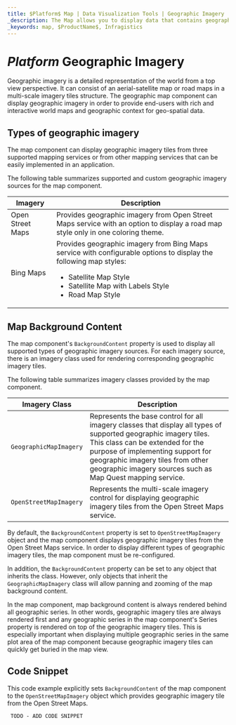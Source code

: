 ```yaml
---
title: $Platform$ Map | Data Visualization Tools | Geographic Imagery | Infragistics
_description: The Map allows you to display data that contains geographic locations from view models or geo-spatial data loaded from shape files on geographic imagery maps.View the demo, dependencies, usage and toolbar for more information.
_keywords: map, $ProductName$, Infragistics
---
```


# $Platform$ Geographic Imagery

Geographic imagery is a detailed representation of the world from a top view perspective. It can consist of an aerial-satellite map or road maps in a multi-scale imagery tiles structure. The geographic map component can display geographic imagery in order to provide end-users with rich and interactive world maps and geographic context for geo-spatial data.

## Types of geographic imagery
The map component can display geographic imagery tiles from three supported mapping services or from other mapping services that can be easily implemented in an application.

The following table summarizes supported and custom geographic imagery sources for the map component.

| Imagery                    | Description   |
|----------------------------| --------------|
| Open Street Maps | Provides geographic imagery from Open Street Maps service with an option to display a road map style only in one coloring theme. |
| Bing Maps |Provides geographic imagery from Bing Maps service with configurable options to display the following map styles:<ul><li> Satellite Map Style</li><li> Satellite Map with Labels Style</li><li> Road Map Style</li>|

<!-- | Map Quest |Provides custom geographic imagery from Map Quest service with configurable options to display the following map styles:<ul><li>Satellite Map Style</li><li>Road Map Style</li></ul> -->

## Map Background Content
The map component's `BackgroundContent` property is used to display all supported types of geographic imagery sources. For each imagery source, there is an imagery class used for rendering corresponding geographic imagery tiles.

The following table summarizes imagery classes provided by the map component.

| Imagery Class | Description   |
|---------------|---------------|
|`GeographicMapImagery`|Represents the base control for all imagery classes that display all types of supported geographic imagery tiles. This class can be extended for the purpose of implementing support for geographic imagery tiles from other geographic imagery sources such as Map Quest mapping service.|
|`OpenStreetMapImagery`|Represents the multi-scale imagery control for displaying geographic imagery tiles from the Open Street Maps service.|

<!-- |`BingMapsMapImagery`|Represents the multi-scale imagery control for displaying geographic imagery tiles from the Bing Maps service.| -->

By default, the `BackgroundContent` property is set to `OpenStreetMapImagery` object and the map component displays geographic imagery tiles from the Open Street Maps service. In order to display different types of geographic imagery tiles, the map component must be re-configured.

In addition, the `BackgroundContent` property can be set to any object that inherits the class. However, only objects that inherit the `GeographicMapImagery` class will allow panning and zooming of the map background content.

In the map component, map background content is always rendered behind all geographic series. In other words, geographic imagery tiles are always rendered first and any geographic series in the map component's Series property is rendered on top of the geographic imagery tiles. This is especially important when displaying multiple geographic series in the same plot area of the map component because geographic imagery tiles can quickly get buried in the map view.

## Code Snippet

This code example explicitly sets `BackgroundContent` of the map component to the `OpenStreetMapImagery` object which provides geographic imagery tile from the Open Street Maps.

```html
 TODO - ADD CODE SNIPPET
```

